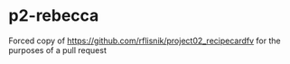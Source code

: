 # p2-rebecca

Forced copy of https://github.com/rflisnik/project02_recipecardfv for the purposes of a pull request
